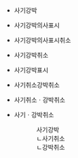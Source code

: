- 사기강박
- 사기강박의사표시
- 사기강박의사표시취소
- 사기강박취소
- 사기강박표시
- 사기취소강박취소
- 사기취소ㆍ강박취소
- 사기ㆍ강박취소




    <pre>
        사기강박
        ㄴ사기취소
        ㄴ강박취소
    </pre>

